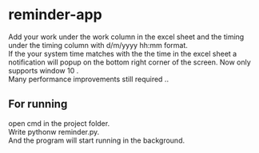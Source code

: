 # reminder-app
Add your work under the work column in the excel sheet and the timing under the timing column with d/m/yyyy hh:mm format.
<br/>
If the your system time matches with the the time in the excel sheet a notification will popup on the bottom right corner of the screen.
Now only supports window 10 .  
Many performance improvements still required ..

## For running
open cmd in the project folder.  
Write pythonw reminder.py.  
And the program will start running in the background.
  

